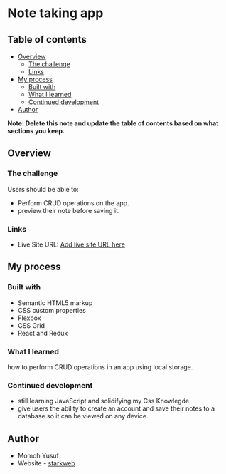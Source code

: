 # Note taking app


## Table of contents

- [Overview](#overview)
  - [The challenge](#the-challenge)
  - [Links](#links)
- [My process](#my-process)
  - [Built with](#built-with)
  - [What I learned](#what-i-learned)
  - [Continued development](#continued-development)
- [Author](#author)

**Note: Delete this note and update the table of contents based on what sections you keep.**

## Overview

### The challenge

Users should be able to:

- Perform CRUD operations on the app.
- preview their note before saving it.

### Links
- Live Site URL: [Add live site URL here](https://note-saver.netlify.app)

## My process

### Built with

- Semantic HTML5 markup
- CSS custom properties
- Flexbox
- CSS Grid
- React and Redux


### What I learned
how to perform CRUD operations in an app using local storage. 

### Continued development

- still learning JavaScript and solidifying my Css Knowlegde
- give users the ability to create an account and save their notes to a database so it can be viewed on any device.

## Author
- Momoh Yusuf
- Website - [starkweb](https://www.starkwebb.netlify.app)



